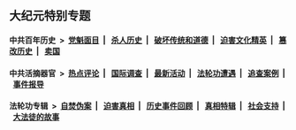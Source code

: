 ## 大纪元特别专题

#### 中共百年历史 &nbsp;>&nbsp; [党魁面目](indexes/nf1176107/README.md?12010430) &nbsp;| &nbsp; [杀人历史](indexes/nf1176106/README.md?12010430) &nbsp;| &nbsp; [破坏传统和道德](indexes/nf1176106/README.md?12010430) &nbsp;| &nbsp; [迫害文化精英](indexes/nf1176111/README.md?12010430) &nbsp;| &nbsp; [篡改历史](indexes/nf1176115/README.md?12010430) &nbsp;| &nbsp; [卖国](indexes/nf1176117/README.md?12010430) 

#### 中共活摘器官 &nbsp;>&nbsp; [热点评论](indexes/nf5879/README.md?12010430) &nbsp;| &nbsp; [国际调查](indexes/nf5947/README.md?12010430) &nbsp;| &nbsp; [最新活动](indexes/nf5883/README.md?12010430) &nbsp;| &nbsp; [法轮功遭遇](indexes/nf5881/README.md?12010430) &nbsp;| &nbsp; [追查案例](indexes/nf5880/README.md?12010430) &nbsp;| &nbsp; [事件报导](indexes/nf5877/README.md?12010430) 

#### 法轮功专辑 &nbsp;>&nbsp; [自焚伪案](indexes/nf5562/README.md?12010430) &nbsp;| &nbsp; [迫害真相](indexes/nf4379/README.md?12010430) &nbsp;| &nbsp; [历史事件回顾](indexes/nf5793/README.md?12010430) &nbsp;| &nbsp; [真相特辑](indexes/nf4389/README.md?12010430) &nbsp;| &nbsp; [社会支持](indexes/nf4386/README.md?12010430) &nbsp;| &nbsp; [大法徒的故事](indexes/nf1147481/README.md?12010430) 
